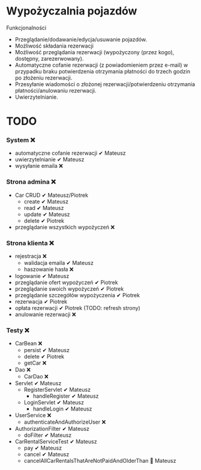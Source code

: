 # Wypożyczalnia pojazdów

Funkcjonalności

- Przeglądanie/dodawanie/edycja/usuwanie pojazdów.
- Możliwość składania rezerwacji
- Możliwość przeglądania rezerwacji (wypożyczony (przez kogo), dostępny, zarezerwowany).
- Automatyczne cofanie rezerwacji (z powiadomieniem przez e-mail) w przypadku braku potwierdzenia otrzymania płatności
  do trzech godzin po złożeniu rezerwacji.
- Przesyłanie wiadomości o złożonej rezerwacji/potwierdzeniu otrzymania płatności/anulowaniu rezerwacji.
- Uwierzytelnianie.

# TODO

### System ❌

- automatyczne cofanie rezerwacji ✔ Mateusz
- uwierzytelnianie ✔ Mateusz
- wysyłanie emaila ❌

### Strona admina ❌

- Car CRUD ✔ Mateusz/Piotrek
    - create ✔ Mateusz
    - read ✔ Mateusz
    - update ✔ Mateusz
    - delete ✔ Piotrek
- przeglądanie wszystkich wypożyczeń ❌

### Strona klienta ❌

- rejestracja ❌
    - walidacja emaila ✔ Mateusz
    - haszowanie hasła ❌
- logowanie ✔ Mateusz
- przeglądanie ofert wypożyczeń ✔ Piotrek
- przeglądanie swoich wypożyczeń ✔ Piotrek
- przeglądanie szczegółów wypożyczenia ✔ Piotrek
- rezerwacja ✔ Piotrek
- opłata rezerwacji ✔ Piotrek (TODO: refresh strony)
- anulowanie rezerwacji ❌

### Testy ❌

- CarBean ❌
    - persist ✔ Mateusz
    - delete ✔ Piotrek
    - getCar ❌
- Dao ❌
    - CarDao ❌
- Servlet ✔ Mateusz
    - RegisterServlet ✔ Mateusz
        - handleRegister ✔ Mateusz
    - LoginServlet ✔ Mateusz
        - handleLogin ✔ Mateusz
- UserService ❌
    - authenticateAndAuthorizeUser ❌
- AuthorizationFilter ✔ Mateusz
    - doFilter ✔ Mateusz
- CarRentalServiceTest ✔ Mateusz
    - pay ✔ Mateusz
    - cancel ✔ Mateusz
    - cancelAllCarRentalsThatAreNotPaidAndOlderThan 🚧 Mateusz